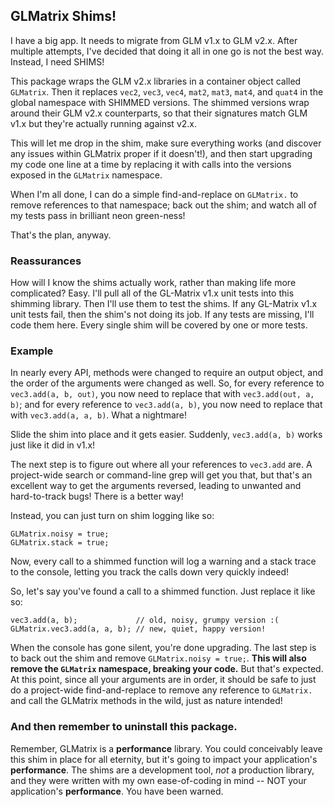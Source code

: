 ## GLMatrix Shims!

I have a big app. It needs to migrate from GLM v1.x to GLM v2.x. After
multiple attempts, I've decided that doing it all in one go is not the best
way. Instead, I need SHIMS!

This package wraps the GLM v2.x libraries in a container object called
`GLMatrix`. Then it replaces `vec2`, `vec3`, `vec4`, `mat2`, `mat3`, `mat4`, 
and `quat4` in the global namespace with SHIMMED versions. The shimmed 
versions wrap around their GLM v2.x counterparts, so that their signatures 
match GLM v1.x but they're actually running against v2.x.

This will let me drop in the shim, make sure everything works (and discover
any issues within GLMatrix proper if it doesn't!), and then start upgrading
my code one line at a time by replacing it with calls into the versions
exposed in the `GLMatrix` namespace.

When I'm all done, I can do a simple find-and-replace on `GLMatrix.` to remove references to that namespace; back out the shim; and watch all of my tests pass in brilliant neon green-ness!

That's the plan, anyway.


### Reassurances

How will I know the shims actually work, rather than making life more complicated? Easy. I'll pull all of the GL-Matrix v1.x unit tests into this shimming library. Then I'll use them to test the shims. If any GL-Matrix v1.x unit tests fail, then the shim's not doing its job. If any tests are missing, I'll code them here. Every single shim will be covered by one or more tests.


### Example

In nearly every API, methods were changed to require an output object, and the order of the arguments were changed as well. So, for every reference to `vec3.add(a, b, out)`, you now need to replace that with `vec3.add(out, a, b)`; and for every reference to `vec3.add(a, b)`, you now need to replace that with `vec3.add(a, a, b)`. What a nightmare!

Slide the shim into place and it gets easier. Suddenly, `vec3.add(a, b)` works just like it did in v1.x!

The next step is to figure out where all your references to `vec3.add` are. A project-wide search or command-line grep will get you that, but that's an excellent way to get the arguments reversed, leading to unwanted and hard-to-track bugs! There is a better way!

Instead, you can just turn on shim logging like so:

    GLMatrix.noisy = true;
    GLMatrix.stack = true;

Now, every call to a shimmed function will log a warning and a stack trace to the console, letting you track the calls down very quickly indeed!

So, let's say you've found a call to a shimmed function. Just replace it like so:

    vec3.add(a, b);             // old, noisy, grumpy version :(
    GLMatrix.vec3.add(a, a, b); // new, quiet, happy version!

When the console has gone silent, you're done upgrading. The last step is to back out the shim and remove `GLMatrix.noisy = true;`. **This will also remove the `GLMatrix` namespace, breaking your code.** But that's expected. At this point, since all your arguments are in order, it should be safe to just do a project-wide find-and-replace to remove any reference to `GLMatrix.` and call the GLMatrix methods in the wild, just as nature intended!


### And then remember to uninstall this package.

Remember, GLMatrix is a **performance** library. You could conceivably leave this shim in place for all eternity, but it's going to impact your application's **performance**. The shims are a development tool, _not_ a production library, and they were written with my own ease-of-coding in mind -- NOT your application's **performance**. You have been warned.

